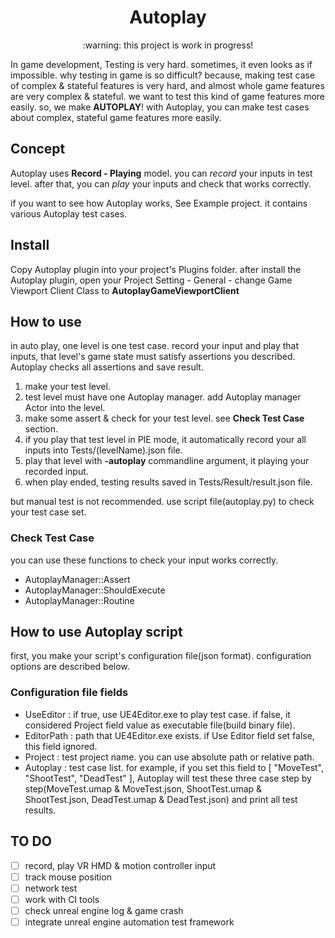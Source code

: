 <h1 align="center"> Autoplay </h1>
<p align="center">:warning: this project is work in progress!</p>

In game development, Testing is very hard. sometimes, it even looks as if impossible. why testing in game is so difficult? because, making test case of complex & stateful features is very hard, and almost whole game features are very complex & stateful. we want to test this kind of game features more easily. so, we make **AUTOPLAY**! with Autoplay, you can make test cases about complex, stateful game features more easily.

## Concept

Autoplay uses **Record - Playing** model. you can *record* your inputs in test level. after that, you can *play* your inputs and check that works correctly.

if you want to see how Autoplay works, See Example project. it contains various Autoplay test cases.

## Install

Copy Autoplay plugin into your project's Plugins folder. after install the Autoplay plugin, open your Project Setting - General - change Game Viewport Client Class to **AutoplayGameViewportClient**

## How to use

in auto play, one level is one test case. record your input and play that inputs, that level's game state must satisfy assertions you described. Autoplay checks all assertions and save result.

1. make your test level.
2. test level must have one Autoplay manager. add Autoplay manager Actor into the level.
3. make some assert & check for your test level. see **Check Test Case** section.
3. if you play that test level in PIE mode, it automatically record your all inputs into Tests/(levelName).json file.
4. play that level with **-autoplay** commandline argument, it playing your recorded input.
5. when play ended, testing results saved in Tests/Result/result.json file.

but manual test is not recommended. use script file(autoplay.py) to check your test case set.

### Check Test Case

you can use these functions to check your input works correctly.

- AutoplayManager::Assert
- AutoplayManager::ShouldExecute
- AutoplayManager::Routine

## How to use Autoplay script

first, you make your script's configuration file(json format). configuration options are described below.

### Configuration file fields

- UseEditor : if true, use UE4Editor.exe to play test case. if false, it considered Project field value as executable file(build binary file).
- EditorPath : path that UE4Editor.exe exists. if Use Editor field set false, this field ignored.
- Project : test project name. you can use absolute path or relative path.
- Autoplay : test case list. for example, if you set this field to [ "MoveTest", "ShootTest", "DeadTest" ], Autoplay will test these three case step by step(MoveTest.umap & MoveTest.json, ShootTest.umap & ShootTest.json, DeadTest.umap & DeadTest.json) and print all test results.

## TO DO
- [ ] record, play VR HMD & motion controller input
- [ ] track mouse position
- [ ] network test
- [ ] work with CI tools
- [ ] check unreal engine log & game crash
- [ ] integrate unreal engine automation test framework